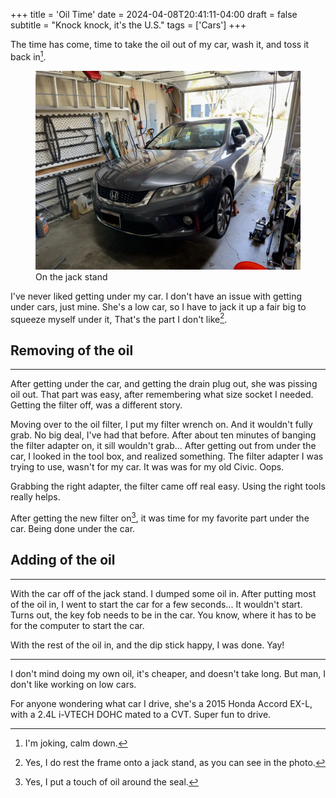 +++
title = 'Oil Time'
date = 2024-04-08T20:41:11-04:00
draft = false
subtitle = "Knock knock, it's the U.S."
tags = ['Cars']
+++

The time has come, time to take the oil out of my car, wash it, and toss it back in[^1].

<figure>
	<img src="fig1.webp"/>
	<figcaption>On the jack stand</figcaption>
</figure>

I've never liked getting under my car. I don't have an issue with getting under cars, just mine. She's a low car, so I have to jack it up a fair big to squeeze myself under it, That's the part I don't like[^2].

<h2>Removing of the oil</h2>
<hr>

After getting under the car, and getting the drain plug out, she was pissing oil out. That part was easy, after remembering what size socket I needed. Getting the filter off, was a different story.

Moving over to the oil filter, I put my filter wrench on. And it wouldn't fully grab. No big deal, I've had that before. After about ten minutes of banging the filter adapter on, it sill wouldn't grab... After getting out from under the car, I looked in the tool box, and realized something. The filter adapter I was trying to use, wasn't for my car. It was was for my old Civic. Oops.

Grabbing the right adapter, the filter came off real easy. Using the right tools really helps.

After getting the new filter on[^3], it was time for my favorite part under the car. Being done under the car.

<h2>Adding of the oil</h2>
<hr>

With the car off of the jack stand. I dumped some oil in. After putting most of the oil in, I went to start the car for a few seconds... It wouldn't start. Turns out, the key fob needs to be in the car. You know, where it has to be for the computer to start the car.

With the rest of the oil in, and the dip stick happy, I was done. Yay!

<hr>

I don't mind doing my own oil, it's cheaper, and doesn't take long. But man, I don't like working on low cars.

For anyone wondering what car I drive, she's a 2015 Honda Accord EX-L, with a 2.4L i-VTECH DOHC mated to a CVT. Super fun to drive.

[^1]: I'm joking, calm down.

[^2]: Yes, I do rest the frame onto a jack stand, as you can see in the photo.

[^3]: Yes, I put a touch of oil around the seal.